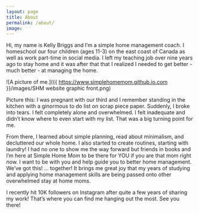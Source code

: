 ```yaml
---
layout: page
title: About
permalink: /about/
image: 
---
```


Hi, my name is Kelly Briggs and I’m a simple home management coach. I homeschool our four children (ages 11-3) on the east coast of Canada as well as work part-time in social media. I left my teaching job over nine years ago to stay home and it was after that that I realized I needed to get better - much better - at managing the home.

![A picture of me.]({{ https://www.simplehomemom.github.io.com }}/images/SHM website graphic front.png) 

Picture this: I was pregnant with our third and I remember standing in the kitchen with a ginormous to do list on scrap piece paper. Suddenly, I broke into tears. I felt completely alone and overwhelmed. I felt inadequate and didn’t know where to even start with my list. That was a big turning point for me.

From there, I learned about simple planning, read about minimalism, and decluttered our whole home. I also started to create routines, starting with laundry! I had no one to show me the way forward but friends in books and I’m here at Simple Home Mom to be there for YOU if you are that mom right now. I want to be with you and help guide you to better home management. We’ve got this! … together! It brings me great joy that my years of studying and applying home management skills are being passed onto other overwhelmed stay at home moms.

I recently hit 10K followers on Instagram after quite a few years of sharing my work! That’s where you can find me hanging out the most. See you there!